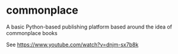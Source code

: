 # commonplace
A basic Python-based publishing platform based around the idea of commonplace books

See https://www.youtube.com/watch?v=dnjm-sx7b8k
